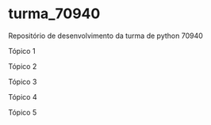 # turma_70940
Repositório de desenvolvimento da turma de python 70940

Tópico 1

Tópico 2

Tópico 3

Tópico 4

Tópico 5
